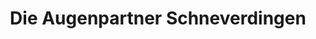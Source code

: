 ---
title: "Die Augenpartner Schneverdingen"
url: /schneverdingen/die-augenpartner-schneverdingen/
shop: Optiker
---